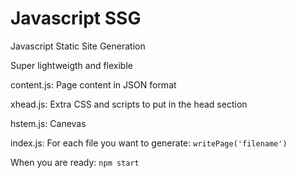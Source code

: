 # Javascript SSG

Javascript Static Site Generation

Super lightweigth and flexible

content.js: Page content in JSON format

xhead.js: Extra CSS and scripts to put in the head section

hstem.js: Canevas

index.js: For each file you want to generate: `writePage('filename')`

When you are ready: `npm start`


